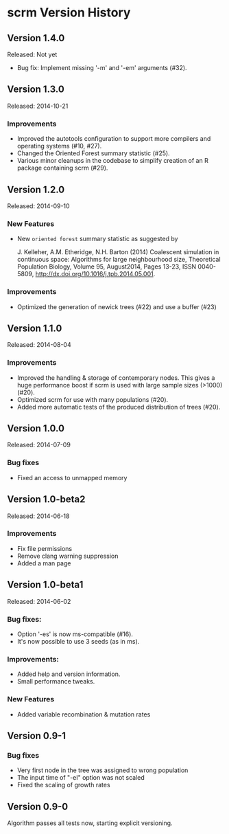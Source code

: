 scrm Version History
========================

Version 1.4.0
------------------------
Released: Not yet

* Bug fix: Implement missing '-m' and '-em' arguments (#32).


Version 1.3.0
------------------------
Released: 2014-10-21

### Improvements
+ Improved the autotools configuration to support more compilers and operating
  systems (#10, #27).
+ Changed the Oriented Forest summary statistic (#25).
+ Various minor cleanups in the codebase to simplify creation of an R package
  containing scrm (#29).




Version 1.2.0
------------------------
Released: 2014-09-10

### New Features
+ New `oriented forest` summary statistic as suggested by 

    J. Kelleher, A.M. Etheridge, N.H. Barton (2014) Coalescent simulation in 
    continuous space: Algorithms for large neighbourhood size, 
    Theoretical Population Biology, Volume 95, August2014, Pages 13-23, 
    ISSN 0040-5809, http://dx.doi.org/10.1016/j.tpb.2014.05.001. 

### Improvements
+ Optimized the generation of newick trees (#22) and use a buffer (#23)


 

Version 1.1.0
------------------------
Released: 2014-08-04

### Improvements
+ Improved the handling & storage of contemporary nodes. This gives a huge
  performance boost if scrm is used with large sample sizes (>1000) (#20). 
+ Optimized scrm for use with many populations (#20). 
+ Added more automatic tests of the produced distribution of trees (#20).




Version 1.0.0 
------------------------
Released: 2014-07-09

### Bug fixes
+ Fixed an access to unmapped memory




Version 1.0-beta2
------------------------
Released: 2014-06-18

### Improvements
+ Fix file permissions
+ Remove clang warning suppression
+ Added a man page




Version 1.0-beta1
------------------------
Released: 2014-06-02

### Bug fixes:
+ Option '-es' is now ms-compatible (#16).
+ It's now possible to use 3 seeds (as in ms).

### Improvements:
+ Added help and version information.
+ Small performance tweaks.

### New Features
+ Added variable recombination & mutation rates




Version 0.9-1
------------------------

### Bug fixes
+ Very first node in the tree was assigned to wrong population
+ The input time of "-eI" option was not scaled
+ Fixed the scaling of growth rates




Version 0.9-0
------------------------

Algorithm passes all tests now, starting explicit versioning.

